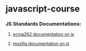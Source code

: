 # javascript-course

<h3>JS Standards Documentations:</h3>

1. [ecma262 documentation on js](https://tc39.es/ecma262/)

2. [mozilla documentation on js](https://developer.mozilla.org/en-US/docs/Web/JavaScript)
